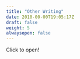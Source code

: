 ```yaml
---
title: "Other Writing"
date: 2010-00-00T19:05:17Z
draft: false
weight: 5
alwaysopen: false
---
```


Click to open!


